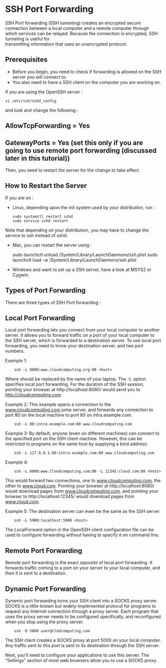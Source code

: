 # SSH Port Forwarding
SSH Port forwarding (SSH tunneling) creates an encrypted secure connection
between a local computer and a remote computer through which services can be
relayed. Because the connection is encrypted, SSH tunneling is useful for  
transmitting information that uses an unencrypted protocol.

            
## Prerequisites
  * Before you begin, you need to check if forwarding is allowed on the SSH server you will connect to.
  * You also need to have a SSH client on the computer you are working on. 

If you are using the OpenSSH server :  

	vi /etc/ssh/sshd_config 

and look and change the following :
## AllowTcpForwarding = Yes 
## GatewayPorts = Yes (set this only if you are going to use remote port forwarding (discussed later in this tutorial))

Then, you need to restart the server for the change to take effect.

## How to Restart the Server 
If you are on :

* Linux, depending upon the init system used by your distribution, run :

	  sudo systemctl restart sshd
	  sudo service sshd restart
	
 Note that depending on your distribution, you may have to change the service to ssh instead of sshd.

* Mac, you can restart the server using :

    sudo launchctl unload /System/Library/LaunchDaemons/ssh.plist
    sudo launchctl load -w /System/Library/LaunchDaemons/ssh.plist

* Windows and want to set up a SSH server, have a look at MSYS2 or Cygwin.

## Types of Port Forwarding
There are three types of SSH Port forwarding :

## Local Port Forwarding 
Local port forwarding lets you connect from your local computer to another 
server. It allows you to forward traffic on a port of your local computer
to the SSH server, which is forwarded to a destination server. To use local 
port forwarding, you need to know your destination server, and two port numbers.

Example 1:

		ssh -L 8080:www.cloudcomputing.org:80 <host>

Where <host> should be replaced by the name of your laptop. 
The -L option specifies local port forwarding. 
For the duration of the SSH session, pointing your browser at 
http://localhost:8080/ would send you to http://cloudcomputing.com

Example 2:
This example opens a connection to the www.cloudcomputing.com jump server, and 
forwards any connection to port 80 on the local machine to port 80 on 
intra.example.com.

		ssh -L 80:intra.example.com:80 www.cloudcomputing.com


Example 3:
By default, anyone (even on different machines) can connect to the specified 
port on the SSH client machine. However, this can be restricted to programs
on the same host by supplying a bind address:

		ssh -L 127.0.0.1:80:intra.example.com:80 www.cloudcomputing.com

Example 4:

		ssh -L 8080:www.Cloudcomputing.com:80 -L 12345:cloud.com:80 <host>
		
This would forward two connections, one to www.cloudcomputing.com, the other 
to www.cloud.com. Pointing your browser at http://localhost:8080/ would 
download pages from www.cloudcomputing.com, and pointing your browser to 
http://localhost:12345/ would download pages from www.cloud.com.

Example 5:
The destination server can even be the same as the SSH server. 

		ssh -L 5900:localhost:5900 <host>

The LocalForward option in the OpenSSH client configuration file can be used to
configure forwarding without having to specify it on command line.

## Remote Port Forwarding
Remote port forwarding is the exact opposite of local port forwarding. It 
forwards traffic coming to a port on your server to your local computer, and
then it is sent to a destination.

## Dynamic Port Forwarding
Dynamic port forwarding turns your SSH client into a SOCKS proxy server. 
SOCKS is a little-known but widely-implemented protocol for programs to request
any Internet connection through a proxy server. Each program that uses the proxy
server needs to be configured specifically, and reconfigured when you stop using
the proxy server.

		ssh -D 5000 user@clodcomputing.com
		
The SSH client creates a SOCKS proxy at port 5000 on your local computer. Any 
traffic sent to this port is sent to its destination through the SSH server.

Next, you’ll need to configure your applications to use this server. 
The “Settings” section of most web browsers allow you to use a SOCKS proxy.




